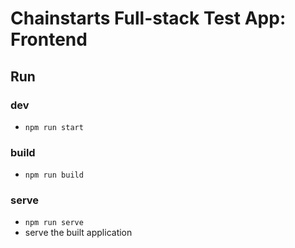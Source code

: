 # Chainstarts Full-stack Test App: Frontend

## Run

### dev

- `npm run start`

### build

- `npm run build`

### serve

- `npm run serve`
- serve the built application
